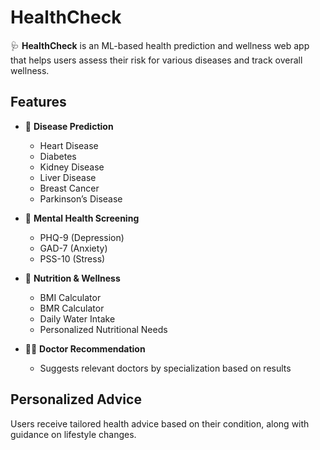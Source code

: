 # HealthCheck

🩺 **HealthCheck** is an ML-based health prediction and wellness web app that helps users assess their risk for various diseases and track overall wellness.  

## Features

- 🧬 **Disease Prediction**  
  - Heart Disease  
  - Diabetes  
  - Kidney Disease  
  - Liver Disease  
  - Breast Cancer  
  - Parkinson’s Disease  

- 🧠 **Mental Health Screening**  
  - PHQ-9 (Depression)  
  - GAD-7 (Anxiety)  
  - PSS-10 (Stress)  

- 🍎 **Nutrition & Wellness**  
  - BMI Calculator  
  - BMR Calculator  
  - Daily Water Intake  
  - Personalized Nutritional Needs  

- 👨‍⚕️ **Doctor Recommendation**  
  - Suggests relevant doctors by specialization based on results  

## Personalized Advice
Users receive tailored health advice based on their condition, along with guidance on lifestyle changes.

